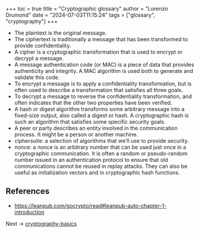 +++
toc = true
title = "Cryptographic glossary"
author = "Lorenzo Drumond"
date = "2024-07-03T11:15:24"
tags = ["glossary",  "cryptography"]
+++



- The plaintext is the original message.
- The ciphertext is traditionally a message that has been transformed to provide confidentiality.
- A cipher is a cryptographic transformation that is used to encrypt or decrypt a message.
- A message authentication code (or MAC) is a piece of data that provides authenticity and integrity. A MAC algorithm is used both to generate and validate this code.
- To encrypt a message is to apply a confidentiality transformation, but is often used to describe a transformation that satisfies all three goals.
- To decrypt a message to reverse the confidentiality transformation, and often indicates that the other two properties have been verified.
- A hash or digest algorithm transforms some arbitrary message into a fixed-size output, also called a digest or hash. A cryptographic hash is such an algorithm that satisfies some specific security goals.
- A peer or party describes an entity involved in the communication process. It might be a person or another machine.
- ciphersuite: a selection of algorithms that we’ll use to provide security.
- nonce: a nonce is an arbitrary number that can be used just once in a cryptographic communication. It is often a random or pseudo-random number issued in an authentication protocol to ensure that old communications cannot be reused in replay attacks. They can also be useful as initialization vectors and in cryptographic hash functions.

## References
- https://leanpub.com/gocrypto/read#leanpub-auto-chapter-1-introduction

Next -> [cryptography-basics](/wiki/cryptography-basics/)

